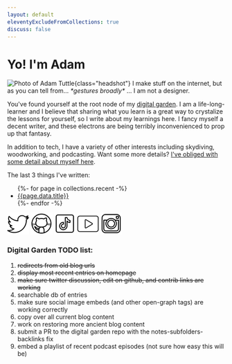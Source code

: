 ```yaml
---
layout: default
eleventyExcludeFromCollections: true
discuss: false
---
```


# Yo! I'm Adam

![Photo of Adam Tuttle][gravatar]{class="headshot"} I make stuff on the internet, but as you can tell from... _\*gestures broadly\*_ ... I am not a designer.

You've found yourself at the root node of my [digital garden](/notes). I am a life-long-learner and I believe that sharing what you learn is a great way to crystalize the lessons for yourself, so I write about my learnings here. I fancy myself a decent writer, and these electrons are being terribly inconvenienced to prop up that fantasy.

In addition to tech, I have a variety of other interests including skydiving, woodworking, and podcasting. Want some more details? [I've obliged with some detail about myself here](/notes/2021/about-me/).

The last 3 things I've written:

<ul>
{%- for page in collections.recent -%}
<li><a href="{{ page.url }}">{{page.data.title}}</a></li>
{%- endfor -%}
</ul>

[![My Twitter account](/assets/icons8-twitter-50.png)][twitter]
[![My GitHub account](/assets/icons8-github-50.png)][github]
[![My TikTok account](/assets/icons8-tiktok-50.png)][tiktok]
[![My YouTube account](/assets/icons8-youtube-49.png)][youtube]
[![My Instagram account](/assets/icons8-instagram-old-50.png)][instagram]

### Digital Garden TODO list:

1. ~~redirects from old blog urls~~
1. ~~display most recent entries on homepage~~
1. ~~make sure twitter discussion, edit on github, and contrib links are working~~
1. searchable db of entries
1. make sure social image embeds (and other open-graph tags) are working correctly
1. copy over all current blog content
1. work on restoring more ancient blog content
1. submit a PR to the digital garden repo with the notes-subfolders-backlinks fix
1. embed a playlist of recent podcast episodes (not sure how easy this will be)

[gravatar]: https://www.gravatar.com/avatar/c9e260373387e72ce020928a3a546ec5?rating=G&size=200&default=mm
[garden]: /notes/digital-garden
[twitter]: https://twitter.com/adamtuttle
[github]: https://github.com/atuttle
[tiktok]: https://tiktok.com/@planespooppeople
[youtube]: https://www.youtube.com/c/AdamTuttle/videos
[instagram]: https://www.instagram.com/alteregowoodworks/
